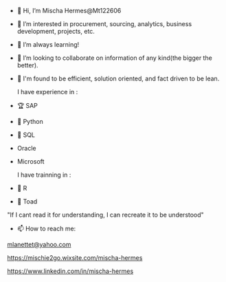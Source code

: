- 👋 Hi, I’m Mischa Hermes@Mt122606
- 👀 I’m interested in procurement, sourcing, analytics, business development, projects, etc.
- 🌱 I’m always learning!
- 💞️ I’m looking to collaborate on information of any kind(the bigger the better). 
- 🔎 I'm found to be efficient, solution oriented, and fact driven to be lean.
  
  I have experience in :
- 🏆 SAP
- 🏅 Python
- 🥈 SQL
- Oracle
- Microsoft
  
  I have trainning in :
- 🥉 R
- 🐸 Toad


"If I cant read it for understanding, I can recreate it to be understood"

- 📫 How to reach me:

mlanettet@yahoo.com

https://mischie2go.wixsite.com/mischa-hermes 

https://www.linkedin.com/in/mischa-hermes

<!---
Mt122606/Mt122606 is a ✨ special ✨ repository because its `README.md` (this file) appears on your GitHub profile.
You can click the Preview link to take a look at your changes.
--->
